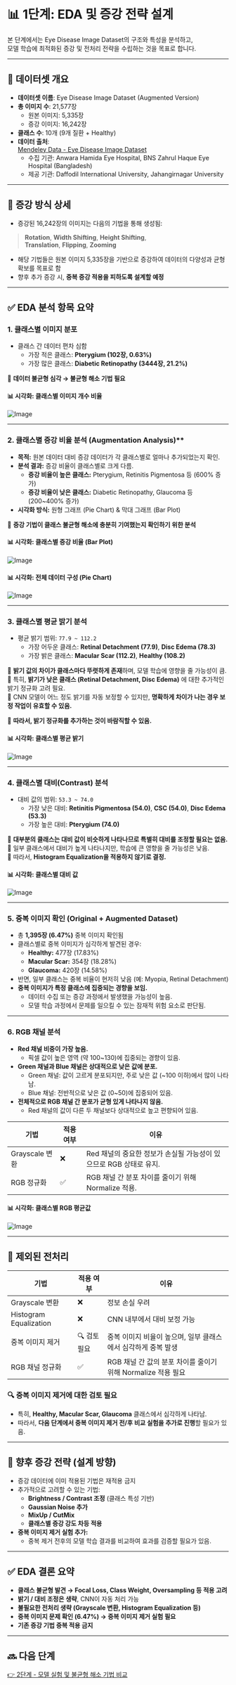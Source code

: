 # 📊 1단계: EDA 및 증강 전략 설계

본 단계에서는 Eye Disease Image Dataset의 구조와 특성을 분석하고,  
모델 학습에 최적화된 증강 및 전처리 전략을 수립하는 것을 목표로 합니다.

---

## 📁 데이터셋 개요

- **데이터셋 이름**: Eye Disease Image Dataset (Augmented Version)
- **총 이미지 수**: 21,577장
  - 원본 이미지: 5,335장
  - 증강 이미지: 16,242장
- **클래스 수**: 10개 (9개 질환 + Healthy)
- **데이터 출처**:  
  [Mendeley Data - Eye Disease Image Dataset](https://data.mendeley.com/datasets/s9bfhswzjb/1)  
  - 수집 기관: Anwara Hamida Eye Hospital, BNS Zahrul Haque Eye Hospital (Bangladesh)
  - 제공 기관: Daffodil International University, Jahangirnagar University

---

## 🧪 증강 방식 상세

- 증강된 16,242장의 이미지는 다음의 기법을 통해 생성됨:

> **Rotation**, **Width Shifting**, **Height Shifting**,  
> **Translation**, **Flipping**, **Zooming**

- 해당 기법들은 원본 이미지 5,335장을 기반으로 증강하여 데이터의 다양성과 균형 확보를 목표로 함
- 향후 추가 증강 시, **중복 증강 적용을 피하도록 설계할 예정**

---

## ✅ EDA 분석 항목 요약

### 1. 클래스별 이미지 분포
- 클래스 간 데이터 편차 심함
  - 가장 적은 클래스: **Pterygium (102장, 0.63%)**
  - 가장 많은 클래스: **Diabetic Retinopathy (3444장, 21.2%)**

📌 **데이터 불균형 심각 → 불균형 해소 기법 필요**

#### 📊 시각화: 클래스별 이미지 개수 비율
![Image](https://github.com/user-attachments/assets/eee0fa53-b1ed-4f5b-b0a8-f5f542e6629e)

---

### 2. 클래스별 증강 비율 분석 (Augmentation Analysis)**

- **목적:** 원본 데이터 대비 증강 데이터가 각 클래스별로 얼마나 추가되었는지 확인.  
- **분석 결과:** 증강 비율이 클래스별로 크게 다름.
  - **증강 비율이 높은 클래스:** Pterygium, Retinitis Pigmentosa 등 (600% 증가)
  - **증강 비율이 낮은 클래스:** Diabetic Retinopathy, Glaucoma 등 (200~400% 증가)
- **시각화 방식:** 원형 그래프 (Pie Chart) & 막대 그래프 (Bar Plot)

📌 **증강 기법이 클래스 불균형 해소에 충분히 기여했는지 확인하기 위한 분석**

#### 📊 시각화: 클래스별 증강 비율 (Bar Plot)
![Image](https://github.com/user-attachments/assets/cbf5b70b-a39b-4443-8b1b-2eca86f54456)

#### 📊 시각화: 전체 데이터 구성 (Pie Chart)
![Image](https://github.com/user-attachments/assets/8f2b5d7d-dc9b-4832-a92a-41ccedc6c38f)

---

### 3. 클래스별 평균 밝기 분석
- 평균 밝기 범위: `77.9 ~ 112.2`
  - 가장 어두운 클래스: **Retinal Detachment (77.9)**, **Disc Edema (78.3)**
  - 가장 밝은 클래스: **Macular Scar (112.2)**, **Healthy (108.2)**

📌 **밝기 값의 차이가 클래스마다 뚜렷하게 존재**하며, 모델 학습에 영향을 줄 가능성이 큼.  
📌 특히, **밝기가 낮은 클래스 (Retinal Detachment, Disc Edema)** 에 대한 추가적인 밝기 정규화 고려 필요.  
📌 CNN 모델이 어느 정도 밝기를 자동 보정할 수 있지만, **명확하게 차이가 나는 경우 보정 작업이 유효할 수 있음.**  

📌 **따라서, 밝기 정규화를 추가하는 것이 바람직할 수 있음.**  

#### 📊 시각화: 클래스별 평균 밝기
![Image](https://github.com/user-attachments/assets/23aa5751-3f6f-48c7-9319-86b64ae46a7a)

---

### 4. 클래스별 대비(Contrast) 분석
- 대비 값의 범위: `53.3 ~ 74.0`
  - 가장 낮은 대비: **Retinitis Pigmentosa (54.0)**, **CSC (54.0)**, **Disc Edema (53.3)**
  - 가장 높은 대비: **Pterygium (74.0)**

📌 **대부분의 클래스는 대비 값이 비슷하게 나타나므로 특별히 대비를 조정할 필요는 없음.**  
📌 일부 클래스에서 대비가 높게 나타나지만, 학습에 큰 영향을 줄 가능성은 낮음.  
📌 따라서, **Histogram Equalization을 적용하지 않기로 결정.**  

#### 📊 시각화: 클래스별 대비 값
![Image](https://github.com/user-attachments/assets/54df18dd-a510-4810-993f-6fbd2bc1ae04)

---

### 5. 중복 이미지 확인 (Original + Augmented Dataset)
- 총 **1,395장 (6.47%)** 중복 이미지 확인됨  
- 클래스별로 중복 이미지가 심각하게 발견된 경우:
  - **Healthy:** 477장 (17.83%)
  - **Macular Scar:** 354장 (18.28%)
  - **Glaucoma:** 420장 (14.58%)
- 반면, 일부 클래스는 중복 비율이 현저히 낮음 (예: Myopia, Retinal Detachment)
- **중복 이미지가 특정 클래스에 집중되는 경향을 보임.**  
  - 데이터 수집 또는 증강 과정에서 발생했을 가능성이 높음.
  - 모델 학습 과정에서 문제를 일으킬 수 있는 잠재적 위험 요소로 판단됨.

---

### 6. RGB 채널 분석
- **Red 채널 비중이 가장 높음.**
  - 픽셀 값이 높은 영역 (약 100~130)에 집중되는 경향이 있음.
- **Green 채널과 Blue 채널은 상대적으로 낮은 값에 분포.**
  - Green 채널: 값이 고르게 분포되지만, 주로 낮은 값 (~100 이하)에서 많이 나타남.
  - Blue 채널: 전반적으로 낮은 값 (0~50)에 집중되어 있음.
- **전체적으로 RGB 채널 간 분포가 균형 있게 나타나지 않음.**
  - Red 채널의 값이 다른 두 채널보다 상대적으로 높고 편향되어 있음.

| 기법                   | 적용 여부 | 이유|
|------------------------|-----------|----------------------------------------------------------------------------------------|
| Grayscale 변환         | ❌ | Red 채널의 중요한 정보가 손실될 가능성이 있으므로 RGB 상태로 유지.|
| RGB 정규화             | ✅| RGB 채널 간 분포 차이를 줄이기 위해 Normalize 적용. |

#### 📊 시각화: 클래스별 RGB 평균값
![Image](https://github.com/user-attachments/assets/11f37930-1ef7-472e-9278-8740f85ab197)

---

## 🚫 제외된 전처리

| 기법 | 적용 여부 | 이유 |
|------|-----------|------|
| Grayscale 변환 | ❌ | 정보 손실 우려 |
| Histogram Equalization | ❌ | CNN 내부에서 대비 보정 가능 |
| 중복 이미지 제거 |🔍 검토 필요| 중복 이미지 비율이 높으며, 일부 클래스에서 심각하게 중복 발생|
| RGB 채널 정규화 | ✅ | RGB 채널 간 값의 분포 차이를 줄이기 위해 Normalize 적용 필요 |

### 🔍 중복 이미지 제거에 대한 검토 필요
- 특히, **Healthy, Macular Scar, Glaucoma** 클래스에서 심각하게 나타남.  
- 따라서, **다음 단계에서 중복 이미지 제거 전/후 비교 실험을 추가로 진행**할 필요가 있음.

---

## 🔧 향후 증강 전략 (설계 방향)

- 증강 데이터에 이미 적용된 기법은 재적용 금지
- 추가적으로 고려할 수 있는 기법:
  - **Brightness / Contrast 조정** (클래스 특성 기반)
  - **Gaussian Noise 추가**
  - **MixUp / CutMix**
  - **클래스별 증강 강도 차등 적용**
- **중복 이미지 제거 실험 추가:**  
  - 중복 제거 전후의 모델 학습 결과를 비교하여 효과를 검증할 필요가 있음.

---

## ✅ EDA 결론 요약

- **클래스 불균형 발견 → Focal Loss, Class Weight, Oversampling 등 적용 고려**
- **밝기 / 대비 조정은 생략**, CNN이 자동 처리 가능
- **불필요한 전처리 생략 (Grayscale 변환, Histogram Equalization 등)**
- **중복 이미지 문제 확인 (6.47%) → 중복 이미지 제거 실험 필요**
- **기존 증강 기법 중복 적용 금지**

---

## 🔜 다음 단계

[👉 2단계 - 모델 실험 및 불균형 해소 기법 비교](../2_Model_Experiments/README.md)

